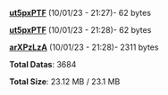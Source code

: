 [**ut5pxPTF**](/data/ut5pxPTF.txt) (10/01/23 - 21:27)- 62 bytes

[**ut5pxPTF**](/data/ut5pxPTF.txt) (10/01/23 - 21:28)- 62 bytes

[**arXPzLzA**](/data/arXPzLzA.txt) (10/01/23 - 21:28)- 2311 bytes

**Total Datas**: 3684

**Total Size**: 23.12 MB / 23.1 MB